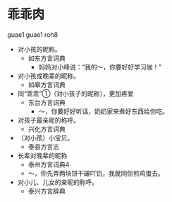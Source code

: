 # 乖乖肉
guae1 guae1 roh8
+ 对小孩的昵称。
  * 如东方言词典
    - 妈妈对小峰说：“我的～，你要好好学习咖！”
+ 对小孩或晚辈的昵称。
  * 如皋方言词典
+ 同“乖乖”①（对小孩⼦的昵称），更加疼爱
  * 东台方言词典
    - ～，你要好好听话，奶奶家来煮好东西给你吃。
+ 对孩子最亲昵的称呼。
  * 兴化方言词典
+ （对小孩）小宝贝。
  * 泰县方言志
+ 长辈对晚辈的昵称
  * 泰州方言词典4
  - ～，你先弄两块饼干碾吖饥，我就同你煎鸡蛋去。
+ 对小儿、儿女的亲昵的称呼。
  * 泰兴方言辞典
